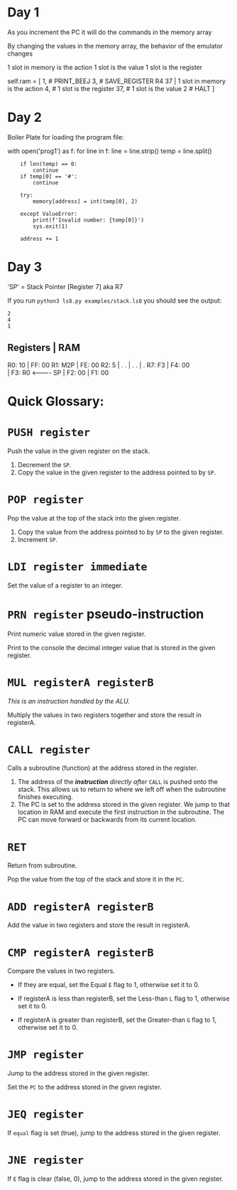 # Day 1
As you increment the PC it will do the commands in the memory array

By changing the values in the memory array, the behavior of the emulator changes

1 slot in memory is the action
1 slot is the value
1 slot is the register

self.ram = [
    1, # PRINT_BEEJ
    3, # SAVE_REGISTER R4 37 | 1 slot in memory is the action
    4, # 1 slot is the register
    37, # 1 slot is the value
    2 # HALT
]

# Day 2

Boiler Plate for loading the program file:

with open('prog1') as f:
    for line in f:
        line = line.strip()
        temp = line.split()

        if len(temp) == 0:
            continue
        if temp[0] == '#':
            continue
        
        try:
            memory[address] = int(temp[0], 2)

        except ValueError:
            print(f'Invalid number: {temp[0]}')
            sys.exit(1)

        address += 1

# Day 3

'SP' = Stack Pointer [Register 7] aka R7

If you run `python3 ls8.py examples/stack.ls8` you should see the output:

```
2
4
1
```
   Registers    |   RAM
-----------------------------
R0: 10          |   FF: 00
R1: M2P         |   FE: 00
R2: 5           |   .
.               |   .
.               |   .
R7: F3          |   F4: 00  
                |   F3: R0  <---- SP
                |   F2: 00
                |   F1: 00



# Quick Glossary:

# `PUSH register`

Push the value in the given register on the stack.

1. Decrement the `SP`.
2. Copy the value in the given register to the address pointed to by
   `SP`.

# `POP register`

Pop the value at the top of the stack into the given register.

1. Copy the value from the address pointed to by `SP` to the given register.
2. Increment `SP`.

# `LDI register immediate`

Set the value of a register to an integer.

# `PRN register` pseudo-instruction

Print numeric value stored in the given register.

Print to the console the decimal integer value that is stored in the given
register.

# `MUL registerA registerB` 
*This is an instruction handled by the ALU.*

Multiply the values in two registers together and store the result in registerA.

# `CALL register`

Calls a subroutine (function) at the address stored in the register.

1. The address of the ***instruction*** _directly after_ `CALL` is
   pushed onto the stack. This allows us to return to where we left off when the subroutine finishes executing.
2. The PC is set to the address stored in the given register. We jump to that location in RAM and execute the first instruction in the subroutine. The PC can move forward or backwards from its current location.

# `RET`

Return from subroutine.

Pop the value from the top of the stack and store it in the `PC`.

# `ADD registerA registerB`

Add the value in two registers and store the result in registerA.

# `CMP registerA registerB`

Compare the values in two registers.

* If they are equal, set the Equal `E` flag to 1, otherwise set it to 0.

* If registerA is less than registerB, set the Less-than `L` flag to 1,
  otherwise set it to 0.

* If registerA is greater than registerB, set the Greater-than `G` flag
  to 1, otherwise set it to 0.

# `JMP register`

Jump to the address stored in the given register.

Set the `PC` to the address stored in the given register.

# `JEQ register`

If `equal` flag is set (true), jump to the address stored in the given register.

# `JNE register`

If `E` flag is clear (false, 0), jump to the address stored in the given
register.

